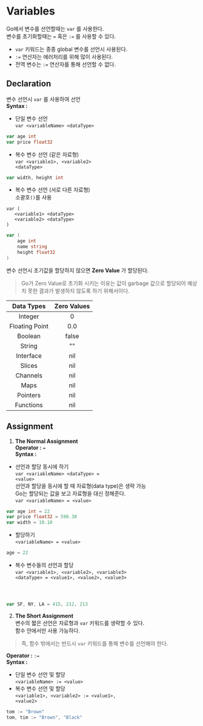 # Variables
Go에서 변수를 선언할때는 <code>var</code> 를 사용한다.  
변수를 초기화할때는 <code>=</code> 혹은 <code>:=</code> 를 사용할 수 있다.

* <code>var</code> 키워드는 종종 global 변수를 선언시 사용된다.
* <code>:=</code> 연산자는 에러처리를 위해 많이 사용된다.
* 전역 변수는 <code>:=</code> 연산자를 통해 선언할 수 없다.

## Declaration
변수 선언시 <code>var</code> 를 사용하여 선언  
**Syntax :**  
  * 단일 변수 선언    
  <code>var \<variableName> \<dataType></code>
  ```go
  var age int
  var price float32
  ```
  * 복수 변수 선언 (같은 자료형)  
  <code>var \<variable1>, \<variable2> \<dataType></code>
  ```go
  var width, height int
  ```
  * 복수 변수 선언 (서로 다른 자료형)  
   소괄호<code>()</code>를 사용
   ```
   var ( 
      <variable1> <dataType>   
      <variable2> <dataType>
   )
   ```
   
  ```go
  var (
      age int
      name string
      height float32
  )
  ```

변수 선언시 초기값을 할당하지 않으면 **Zero Value** 가 할당된다.  
> Go가 Zero Value로 초기화 시키는 이유는 값이 garbage 값으로 할당되어 예상치 못한 결과가 발생하지 않도록 하기 위해서이다. 

| Data Types  | Zero Values |
| :---------: | :---------: |
| Integer     | 0           |
| Floating Point| 0.0       |
| Boolean     | false       |
| String      | ""          |
| Interface   | nil         |
| Slices      | nil         |
| Channels    | nil         |
| Maps        | nil         |
| Pointers    | nil         |
| Functions   | nil         |

## Assignment
1. **The Normal Assignment**  
  **Operator :** <code>=</code>  
  **Syntax :** 
  * 선언과 할당 동시에 하기  
  <code>var \<variableName> \<dataType> = \<value></code>  
  선언과 할당을 동시에 할 때 자료형(data type)은 생략 가능  
  Go는 할당되는 값을 보고 자료형을 대신 정해준다.  
  <code>var \<variableName> = \<value></code>  
  ```go
  var age int = 22
  var price float32 = 590.30
  var width = 10.10
  ```
  * 할당하기  
  <code>\<variableName> = \<value></code>
  ```go
  age = 22 
  ```
  * 복수 변수들의 선언과 할당    
  <code>var \<variable1>, \<variable2>, \<variable3> \<dataType> = \<value1>, \<value2>, \<value3>
</code>  

  ```go
  var SF, NY, LA = 415, 212, 213
  ```  
2. **The Short Assignment**  
  변수의 짧은 선언은 자료형과 <code>var</code> 키워드를 생략할 수 있다.   
  함수 안에서만 사용 가능하다.  
  > 즉, 함수 밖에서는 반드시 <code>var</code> 키워드를 통해 변수를 선언해야 한다.  

  **Operator :** <code>:=</code>  
  **Syntax :** 
  * 단일 변수 선언 및 할당  
  <code>\<variableName> := \<value></code>
  * 복수 변수 선언 및 할당  
  <code>\<variable1>, \<variable2> := \<value1>, \<value2></code>
  ```go
  tom := "Brown"
  tom, tim := "Brown", "Black"
  ```
